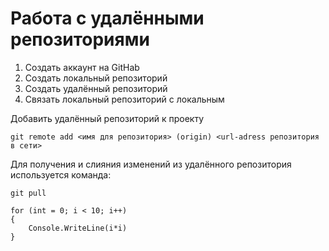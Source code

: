 # **Работа с удалёнными репозиториями**
1. Создать аккаунт на GitHab
2. Создать локальный репозиторий
3. Создать удалённый репозиторий
4. Связать локальный репозиторий с локальным

Добавить удалённый репозиторий к проекту
```
git remote add <имя для репозитория> (origin) <url-adress репозитория в сети>
```
Для получения и слияния изменений из удалённого репозитория используется команда:
```
git pull
```
```
for (int = 0; i < 10; i++)
{
    Console.WriteLine(i*i)
}
```